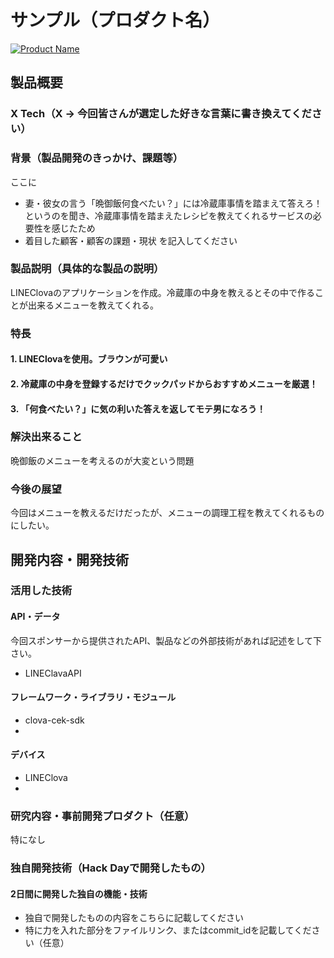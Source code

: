 # サンプル（プロダクト名）

[![Product Name](image.png)](https://www.youtube.com/watch?v=G5rULR53uMk)

## 製品概要
### X Tech（X → 今回皆さんが選定した好きな言葉に書き換えてください）

### 背景（製品開発のきっかけ、課題等）
ここに
- 妻・彼女の言う「晩御飯何食べたい？」には冷蔵庫事情を踏まえて答えろ！というのを聞き、冷蔵庫事情を踏まえたレシピを教えてくれるサービスの必要性を感じたため
- 着目した顧客・顧客の課題・現状
を記入してください

### 製品説明（具体的な製品の説明）
LINEClovaのアプリケーションを作成。冷蔵庫の中身を教えるとその中で作ることが出来るメニューを教えてくれる。

### 特長

#### 1. LINEClovaを使用。ブラウンが可愛い

#### 2. 冷蔵庫の中身を登録するだけでクックパッドからおすすめメニューを厳選！

#### 3. 「何食べたい？」に気の利いた答えを返してモテ男になろう！

### 解決出来ること
晩御飯のメニューを考えるのが大変という問題

### 今後の展望
今回はメニューを教えるだけだったが、メニューの調理工程を教えてくれるものにしたい。


## 開発内容・開発技術
### 活用した技術
#### API・データ
今回スポンサーから提供されたAPI、製品などの外部技術があれば記述をして下さい。

* LINEClavaAPI

#### フレームワーク・ライブラリ・モジュール
* clova-cek-sdk
* 

#### デバイス
* LINEClova
* 

### 研究内容・事前開発プロダクト（任意）
特になし

### 独自開発技術（Hack Dayで開発したもの）
#### 2日間に開発した独自の機能・技術
* 独自で開発したものの内容をこちらに記載してください
* 特に力を入れた部分をファイルリンク、またはcommit_idを記載してください（任意）
